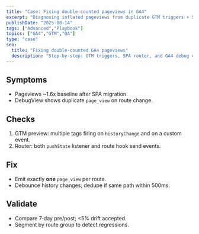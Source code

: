 ```yaml
---
title: "Case: Fixing double-counted pageviews in GA4"
excerpt: "Diagnosing inflated pageviews from duplicate GTM triggers + SPA routing, then validating the fix."
publishDate: "2025-08-14"
tags: ["Advanced","Playbook"]
topics: ["GA4","GTM","QA"]
type: "case"
seo:
  title: "Fixing double-counted GA4 pageviews"
  description: "Step-by-step: GTM triggers, SPA router, and GA4 debug comparisons."
---
```


## Symptoms
- Pageviews ~1.6x baseline after SPA migration.
- DebugView shows duplicate `page_view` on route change.

## Checks
1. GTM preview: multiple tags firing on `historyChange` and on a custom event.
2. Router: both `pushState` listener and route hook send events.

## Fix
- Emit exactly **one** `page_view` per route.
- Debounce history changes; dedupe if same path within 500ms.

## Validate
- Compare 7‑day pre/post; <5% drift accepted.
- Segment by route group to detect regressions.
